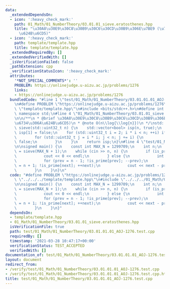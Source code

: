 ```yaml
---
data:
  _extendedDependsOn:
  - icon: ':heavy_check_mark:'
    path: 01_Math/01_NumberTheory/03.01.01_sieve.eratosthenes.hpp
    title: "\u30A8\u30E9\u30C8\u30B9\u30C6\u30CD\u30B9\u306E\u7BE9 (\u7D20\u6734\u306A\
      \u624B\u6CD5)"
  - icon: ':heavy_check_mark:'
    path: template/template.hpp
    title: template/template.hpp
  _extendedRequiredBy: []
  _extendedVerifiedWith: []
  _isVerificationFailed: false
  _pathExtension: cpp
  _verificationStatusIcon: ':heavy_check_mark:'
  attributes:
    '*NOT_SPECIAL_COMMENTS*': ''
    PROBLEM: https://onlinejudge.u-aizu.ac.jp/problems/1276
    links:
    - https://onlinejudge.u-aizu.ac.jp/problems/1276
  bundledCode: "#line 1 \"test/01_Math/01_NumberTheory/03.01.01.01_AOJ-1276.test.cpp\"\
    \n#define PROBLEM \"https://onlinejudge.u-aizu.ac.jp/problems/1276\"\n#line 1\
    \ \"template/template.hpp\"\n#include <bits/stdc++.h>\n#define int int64_t\nusing\
    \ namespace std;\n#line 4 \"01_Math/01_NumberTheory/03.01.01_sieve.eratosthenes.hpp\"\
    \n\n/**\n * @brief \u30A8\u30E9\u30C8\u30B9\u30C6\u30CD\u30B9\u306E\u7BE9 (\u7D20\
    \u6734\u306A\u624B\u6CD5)\n * @note O(n\\log{\\log{n}})\n */\nstd::vector<bool>\
    \ sieve(std::uint32_t n) {\n    std::vector<bool> isp(n, true);\n    isp[0] =\
    \ isp[1] = false;\n    for (std::uint32_t i = 2; i * i < n; ++i) if (isp[i]) {\n\
    \        for (std::uint32_t j = i * i; j < n; j += i) {\n            isp[j] =\
    \ false;\n        }\n    }\n    return isp;\n}\n#line 4 \"test/01_Math/01_NumberTheory/03.01.01.01_AOJ-1276.test.cpp\"\
    \n\nsigned main() {\n    const int MAX_N = 1299709;\n    int n;\n    auto is_prime\
    \ = sieve(MAX_N + 1);\n    while (cin >> n, n) {\n        if (is_prime[n]) {\n\
    \            cout << 0 << endl;\n        } else {\n            int prev, next;\n\
    \            for (prev = n - 1; !is_prime[prev]; --prev);\n            for (next\
    \ = n + 1; !is_prime[next]; ++next);\n            cout << next - prev << endl;\n\
    \        }\n    }\n}\n"
  code: "#define PROBLEM \"https://onlinejudge.u-aizu.ac.jp/problems/1276\"\n#include\
    \ \"../../../template/template.hpp\"\n#include \"../../../01_Math/01_NumberTheory/03.01.01_sieve.eratosthenes.hpp\"\
    \n\nsigned main() {\n    const int MAX_N = 1299709;\n    int n;\n    auto is_prime\
    \ = sieve(MAX_N + 1);\n    while (cin >> n, n) {\n        if (is_prime[n]) {\n\
    \            cout << 0 << endl;\n        } else {\n            int prev, next;\n\
    \            for (prev = n - 1; !is_prime[prev]; --prev);\n            for (next\
    \ = n + 1; !is_prime[next]; ++next);\n            cout << next - prev << endl;\n\
    \        }\n    }\n}"
  dependsOn:
  - template/template.hpp
  - 01_Math/01_NumberTheory/03.01.01_sieve.eratosthenes.hpp
  isVerificationFile: true
  path: test/01_Math/01_NumberTheory/03.01.01.01_AOJ-1276.test.cpp
  requiredBy: []
  timestamp: '2021-03-28 10:47:17+00:00'
  verificationStatus: TEST_ACCEPTED
  verifiedWith: []
documentation_of: test/01_Math/01_NumberTheory/03.01.01.01_AOJ-1276.test.cpp
layout: document
redirect_from:
- /verify/test/01_Math/01_NumberTheory/03.01.01.01_AOJ-1276.test.cpp
- /verify/test/01_Math/01_NumberTheory/03.01.01.01_AOJ-1276.test.cpp.html
title: test/01_Math/01_NumberTheory/03.01.01.01_AOJ-1276.test.cpp
---
```

